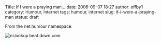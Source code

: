Title: If I were a praying man...
date: 2006-09-07 18:27
author: offby1
category: Humour, Internet
tags: humour, internet
slug: if-i-were-a-praying-man
status: draft

From the net.humour namespace:

![nslookup beat.down.com](http://offby1.files.wordpress.com/2006/09/punch_over_tcp_ip.gif)
